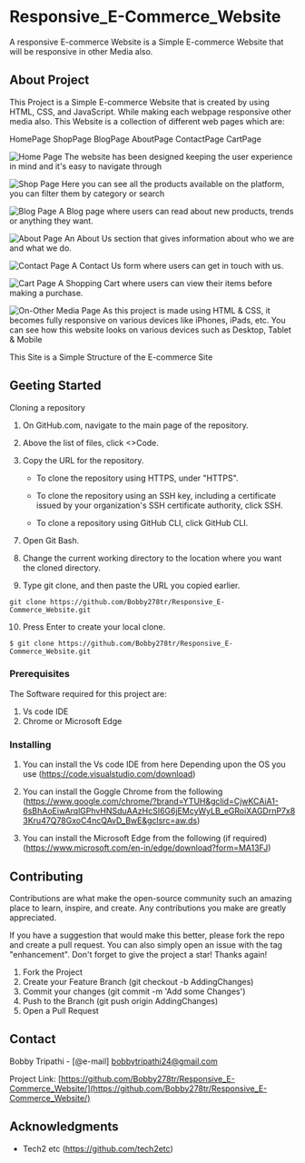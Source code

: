 # Responsive_E-Commerce_Website

A responsive E-commerce Website is a Simple E-commerce Website that will be responsive in other Media also.

## About Project

This Project is a Simple E-commerce Website that is created by using HTML, CSS, and JavaScript. While making each webpage responsive other media also.
This Website is a collection of different web pages which are:

HomePage
ShopPage
BlogPage
AboutPage
ContactPage
CartPage

![Home Page](\Website_Image\Home.png)
The website has been designed keeping the user experience in mind and it's easy to navigate through

![Shop Page](\Website_Image\Shop.png)
Here you can see all the products available on the platform, you can filter them by category or search

![Blog Page](\Website_Image\Blog.png)
A Blog page where users can read about new products, trends or anything they want.

![About Page](\Website_Image\About.png)
An About Us section that gives information about who we are and what we do.

![Contact Page](\Website_Image\Contact.png)
A Contact Us form where users can get in touch with us.

![Cart Page](\Website_Image\Cart.png)
A Shopping Cart where users can view their items before making a purchase.

![On-Other Media Page](\Website_Image\Media.png)
As this project is made using HTML & CSS, it becomes fully responsive on various devices like iPhones, iPads, etc.
You can see how this website looks on various devices such as Desktop, Tablet & Mobile

This Site is a Simple Structure of the E-commerce Site

## Geeting Started

Cloning a repository

1. On GitHub.com, navigate to the main page of the repository.

2. Above the list of files, click <>Code.

3. Copy the URL for the repository.
<ul>

- To clone the repository using HTTPS, under "HTTPS".

- To clone the repository using an SSH key, including a certificate issued by your organization's SSH certificate authority, click SSH.

- To clone a repository using GitHub CLI, click GitHub CLI.
</ul>

7. Open Git Bash.

8. Change the current working directory to the location where you want the cloned directory.

9. Type git clone, and then paste the URL you copied earlier.

```
git clone https://github.com/Bobby278tr/Responsive_E-Commerce_Website.git
```

10. Press Enter to create your local clone.

```
$ git clone https://github.com/Bobby278tr/Responsive_E-Commerce_Website.git
```

### Prerequisites

The Software required for this project are:

1. Vs code IDE
2. Chrome or Microsoft Edge

### Installing

1. You can install the Vs code IDE from here Depending upon the OS you use
   (https://code.visualstudio.com/download)

2. You can install the Goggle Chrome from the following
   (https://www.google.com/chrome/?brand=YTUH&gclid=CjwKCAiA1-6sBhAoEiwArqlGPhvHNSduAAzHcSI6G6jEMcyWyLB_eGRoiXAGDrnP7x83Kru47Q78GxoC4ncQAvD_BwE&gclsrc=aw.ds)

3. You can install the Microsoft Edge from the following (if required)
   (https://www.microsoft.com/en-in/edge/download?form=MA13FJ)

## Contributing

Contributions are what make the open-source community such an amazing place to learn, inspire, and create. Any contributions you make are greatly appreciated.

If you have a suggestion that would make this better, please fork the repo and create a pull request. You can also simply open an issue with the tag "enhancement". Don't forget to give the project a star! Thanks again!

1. Fork the Project
2. Create your Feature Branch (git checkout -b AddingChanges)
3. Commit your changes (git commit -m 'Add some Changes')
4. Push to the Branch (git push origin AddingChanges)
5. Open a Pull Request

## Contact

Bobby Tripathi - [@e-mail] bobbytripathi24@gmail.com

Project Link: [https://github.com/Bobby278tr/Responsive_E-Commerce_Website/](https://github.com/Bobby278tr/Responsive_E-Commerce_Website/)

## Acknowledgments

- Tech2 etc (https://github.com/tech2etc)
